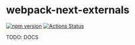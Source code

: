 webpack-next-externals
======================

[![npm version][npm_img]][npm_site]
[![Actions Status][actions_img]][actions_site]

TODO: DOCS

[npm_img]: https://badge.fury.io/js/webpack-next-externals.svg
[npm_site]: http://badge.fury.io/js/webpack-next-externals
[actions_img]: https://github.com/FormidableLabs/webpack-next-externals/workflows/CI/badge.svg
[actions_site]: https://github.com/FormidableLabs/webpack-next-externals/actions
